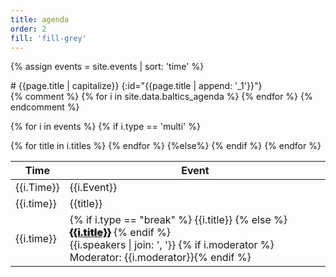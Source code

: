 ```yaml
---
title: agenda
order: 2
fill: 'fill-grey'
---
```

<style type="text/css">
    .speakers {display: block;}
    .panel-name {font-weight: 900;}
    #agenda table>tbody>tr>td {font-weight: 200}
    #agenda table {color: #777;}
    #agenda table>tbody>tr>td {border-top: 1px solid #ddd;vertical-align: top;background-color:transparent;}
    #agenda table>tbody>tr {background-color: transparent;}
    #agrenda table thead, #agenda table tbody {background-color: transparent;border:0;}
</style>
{% assign events = site.events | sort: 'time' %}

<div class="small-12 columns">
<div class="large-8" markdown="1">
# {{page.title | capitalize}}
{:id="{{page.title | append: '_1'}}"}
</div>
</div>

<table>
<thead>
    <tr>
        <th>Time</th>
        <th>Event</th>
    </tr>
</thead>
<tbody>
{% comment %}
{% for i in site.data.baltics_agenda %}
<tr><td>{{i.Time}}</td><td>{{i.Event}}</td></tr>
{% endfor %}
{% endcomment %}

{% for i in events %}
{% if i.type == 'multi' %}
<tr><td>{{i.time}}</td>
    {% for title in i.titles  %}
    <td>{{title}}</td>
    {% endfor %}
</tr>
{%else%}
<tr>
 <td>{{i.time}}</td>
 <td colspan="2">
   {% if i.type == "break" %}
   {{i.title}}
   {% else %}
   <a href="{{i.url | prepend: site.baseurl}}" class="panel-name">{{i.title}}</a>
   {% endif %}
   <span class="speakers">
   {{i.speakers | join: ', '}} {% if i.moderator %}<br>Moderator: {{i.moderator}}{% endif %}
   </span>
 </td>
</tr>
{% endif %}
{% endfor %}


</tbody>
</table>
